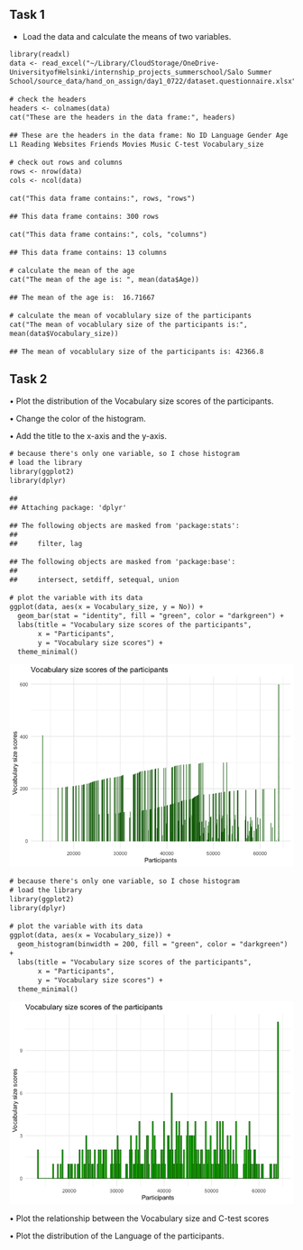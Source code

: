 ## Task 1

-   Load the data and calculate the means of two variables.

<!-- -->

    library(readxl)
    data <- read_excel("~/Library/CloudStorage/OneDrive-UniversityofHelsinki/internship_projects_summerschool/Salo Summer School/source_data/hand_on_assign/day1_0722/dataset.questionnaire.xlsx")
     
    # check the headers
    headers <- colnames(data)
    cat("These are the headers in the data frame:", headers)

    ## These are the headers in the data frame: No ID Language Gender Age L1 Reading Websites Friends Movies Music C-test Vocabulary_size

    # check out rows and columns
    rows <- nrow(data)
    cols <- ncol(data)

    cat("This data frame contains:", rows, "rows")

    ## This data frame contains: 300 rows

    cat("This data frame contains:", cols, "columns")

    ## This data frame contains: 13 columns

    # calculate the mean of the age
    cat("The mean of the age is: ", mean(data$Age))

    ## The mean of the age is:  16.71667

    # calculate the mean of vocablulary size of the participants
    cat("The mean of vocablulary size of the participants is:", mean(data$Vocabulary_size))

    ## The mean of vocablulary size of the participants is: 42366.8

## Task 2

• Plot the distribution of the Vocabulary size scores of the
participants.

• Change the color of the histogram.

• Add the title to the x-axis and the y-axis.

    # because there's only one variable, so I chose histogram
    # load the library
    library(ggplot2)
    library(dplyr)

    ## 
    ## Attaching package: 'dplyr'

    ## The following objects are masked from 'package:stats':
    ## 
    ##     filter, lag

    ## The following objects are masked from 'package:base':
    ## 
    ##     intersect, setdiff, setequal, union

    # plot the variable with its data
    ggplot(data, aes(x = Vocabulary_size, y = No)) +
      geom_bar(stat = "identity", fill = "green", color = "darkgreen") +
      labs(title = "Vocabulary size scores of the participants",
           x = "Participants",
           y = "Vocabulary size scores") +
      theme_minimal()

![](assginment1_Baiyi_files/figure-markdown_strict/unnamed-chunk-2-1.png)

    # because there's only one variable, so I chose histogram
    # load the library
    library(ggplot2)
    library(dplyr)

    # plot the variable with its data
    ggplot(data, aes(x = Vocabulary_size)) +
      geom_histogram(binwidth = 200, fill = "green", color = "darkgreen") +
      labs(title = "Vocabulary size scores of the participants",
           x = "Participants",
           y = "Vocabulary size scores") +
      theme_minimal()

![](assginment1_Baiyi_files/figure-markdown_strict/unnamed-chunk-3-1.png)

• Plot the relationship between the Vocabulary size and C-test scores

• Plot the distribution of the Language of the participants.
